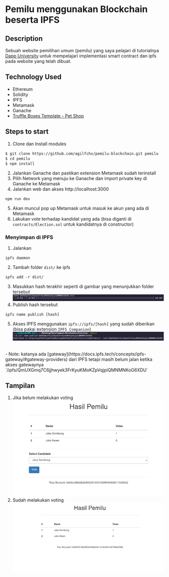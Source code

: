 # Pemilu menggunakan Blockchain beserta IPFS

## Description

Sebuah website pemilihan umum (pemilu) yang saya pelajari di tutorialnya [Dapp University](https://www.youtube.com/watch?v=3681ZYbDSSk&t=5801s) untuk mempelajari implementasi smart contract dan ipfs pada website yang telah dibuat.

## Technology Used

- Ethereum
- Solidity
- IPFS
- Metamask
- Ganache
- [Truffle Boxes Template - Pet Shop](https://trufflesuite.com/boxes/pet-shop/)

## Steps to start

1. Clone dan Install modules

```
$ git clone https://github.com/agilfchx/pemilu-blockchain.git pemilu
$ cd pemilu
$ npm install
```

2. Jalankan Ganache dan pastikan extension Metamask sudah terinstall
3. Pilih Network yang menuju ke Ganache dan import private key di Ganache ke Metamask
4. Jalankan web dan akses http://localhost:3000

```
npm run dev
```

5. Akan muncul pop up Metamask untuk masuk ke akun yang ada di Metamask
6. Lakukan vote terhadap kandidat yang ada (bisa diganti di `contracts/Election.sol` untuk kandidatnya di constructor)

### Menyimpan di IPFS

1. Jalankan

```
ipfs daemon
```

2. Tambah folder `dist/` ke ipfs

```
ipfs add -r dist/
```

3. Masukkan hash terakhir seperti di gambar yang menunjukkan folder tersebut
   ![hash](./img/hashfolder.png)
4. Publish hash tersebut

```
ipfs name publish [hash]
```

5. Akses IPFS menggunakan `ipfs://ipfs/[hash]` yang sudah diberikan (bisa pakai extension `IPFS Companion`)
   ![hash](./img/publish.png)

<br>
- Note: katanya ada [gateway](https://docs.ipfs.tech/concepts/ipfs-gateway/#gateway-providers) dari IPFS tetapi masih belum jalan ketika akses gatewaynya `/ipfs/QmUXGmq7C6jjhwyek3FrKyuKMoKZpVqjpiQMNMNKoG6XDU`

## Tampilan

1.  Jika belum melakukan voting
    ![hash](./img/nonvoted.png)
2.  Sudah melakukan voting
    ![hash](./img/voted.png)
